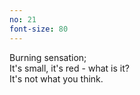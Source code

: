 ```yaml
---
no: 21
font-size: 80
---
```


Burning sensation;  
It's small, it's red - what is it?  
It's not what you think. 
